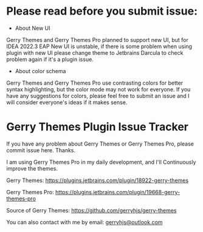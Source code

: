 # Please read before you submit issue:

* About New UI 

Gerry Themes and Gerry Themes Pro planned to support new UI, but for IDEA 2022.3 EAP New UI is unstable, if there is some problem when using plugin with new UI please change theme to Jetbrains Darcula to check problem again if it's a plugin issue.

* About color schema

Gerry Themes and Gerry Themes Pro use contrasting colors for better syntax highlighting, but the color mode may not work for everyone. If you have any suggestions for colors, please feel free to submit an issue and I will consider everyone's ideas if it makes sense.


# Gerry Themes Plugin Issue Tracker

If you have any problem about Gerry Themes or Gerry Themes Pro, please commit issue here. Thanks.

I am using Gerry Themes Pro in my daily development, and I'll Continuously improve the themes.

Gerry Themes: https://plugins.jetbrains.com/plugin/18922-gerry-themes

Gerry Themes Pro: https://plugins.jetbrains.com/plugin/19668-gerry-themes-pro

Source of Gerry Themes: https://github.com/gerryhjs/gerry-themes

You can also contact with me by email: gerryhjs@outlook.com
